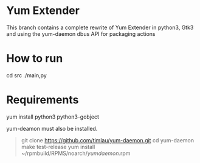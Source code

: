 Yum Extender
============

This branch contains a complete rewrite of Yum Extender in python3, Gtk3 and using the yum-daemon dbus API for
packaging actions

How to run
==========
cd src
./main,py


Requirements
============

yum install python3 python3-gobject

yum-deamon must also be installed.

>	git clone https://github.com/timlau/yum-daemon.git
>	cd yum-daemon
>	make test-release
>	yum install ~/rpmbuild/RPMS/noarch/*yumdaemon*.rpm